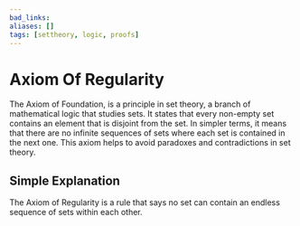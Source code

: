 ```yaml
---
bad_links: 
aliases: []
tags: [settheory, logic, proofs]
---
```

# Axiom Of Regularity

The Axiom of Foundation, is a principle in set theory, a branch of mathematical logic that studies sets. It states that every non-empty set contains an element that is disjoint from the set. In simpler terms, it means that there are no infinite sequences of sets where each set is contained in the next one. This axiom helps to avoid paradoxes and contradictions in set theory.

## Simple Explanation

The Axiom of Regularity is a rule that says no set can contain an endless sequence of sets within each other.